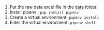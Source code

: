 1. Put the raw data excel file in the [data](data) folder.
2. Install pipenv : `pip install pipenv`
3. Create a virtual environment: `pipenv install`
4. Enter the virtual environment: `pipenv shell`